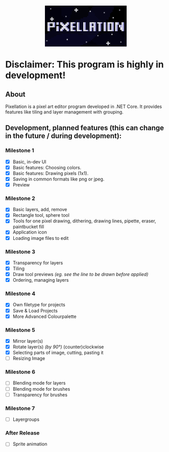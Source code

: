 <p align="center"><img align="center" src="logo-big.png" alt="pixellation logo"></p>

# Disclaimer: This program is highly in development!

## About

Pixellation is a pixel art editor program developed in .NET Core. It provides features like tiling and layer management with grouping.

## Development, planned features (this can change in the future / during development):

### Milestone 1
- [x] Basic, in-dev UI
- [x] Basic features: Choosing colors.
- [x] Basic features: Drawing pixels (1x1).
- [x] Saving in common formats like png or jpeg.
- [x] Preview

### Milestone 2
- [x] Basic layers, add, remove
- [x] Rectangle tool, sphere tool
- [x] Tools for one pixel drawing, dithering, drawing lines, pipette, eraser, paintbucket fill
- [x] Application icon
- [x] Loading image files to edit

### Milestone 3
- [x] Transparency for layers
- [x] Tiling
- [x] Draw tool previews *(eg. see the line to be drawn before applied)*
- [x] Ordering, managing layers

### Milestone 4
- [x] Own filetype for projects
- [x] Save & Load Projects
- [x] More Advanced Colourpalette

### Milestone 5
- [x] Mirror layer(s)
- [x] Rotate layer(s) *(by 90°)* (counter)clockwise
- [x] Selecting parts of image, cutting, pasting it
- [ ] Resizing Image

### Milestone 6

- [ ] Blending mode for layers
- [ ] Blending mode for brushes
- [ ] Transparency for brushes

### Milestone 7
- [ ] Layergroups

### After Release
- [ ] Sprite animation
